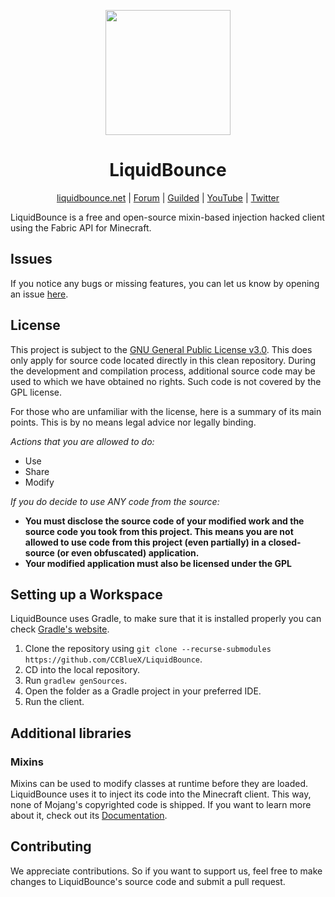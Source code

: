 <div align="center">
<p>
    <img width="200" src="https://raw.githubusercontent.com/CCBlueX/LiquidCloud/master/LiquidBounce/liquidbounceLogo.svg">
</p>
<h1>LiquidBounce</h1>

[liquidbounce.net](https://liquidbounce.net) |
[Forum](https://forums.ccbluex.net) |
[Guilded](https://guilded.gg/CCBlueX) |
[YouTube](https://youtube.com/CCBlueX) |
[Twitter](https://twitter.com/CCBlueX)
</div>

LiquidBounce is a free and open-source mixin-based injection hacked client using the Fabric API for Minecraft. 

## Issues
If you notice any bugs or missing features, you can let us know by opening an issue [here](https://github.com/CCBlueX/LiquidBounce/issues).

## License
This project is subject to the [GNU General Public License v3.0](https://www.gnu.org/licenses/gpl-3.0.en.html). This does only apply for source code located directly in this clean repository. During the development and compilation process, additional source code may be used to which we have obtained no rights. Such code is not covered by the GPL license.

For those who are unfamiliar with the license, here is a summary of its main points. This is by no means legal advice nor legally binding.

*Actions that you are allowed to do:*

- Use
- Share
- Modify

*If you do decide to use ANY code from the source:*

- **You must disclose the source code of your modified work and the source code you took from this project. This means you are not allowed to use code from this project (even partially) in a closed-source (or even obfuscated) application.**
- **Your modified application must also be licensed under the GPL** 

## Setting up a Workspace
LiquidBounce uses Gradle, to make sure that it is installed properly you can check [Gradle's website](https://gradle.org/install/).
1. Clone the repository using `git clone --recurse-submodules https://github.com/CCBlueX/LiquidBounce`. 
2. CD into the local repository.
3. Run `gradlew genSources`.
4. Open the folder as a Gradle project in your preferred IDE.
5. Run the client.

## Additional libraries
### Mixins
Mixins can be used to modify classes at runtime before they are loaded. LiquidBounce uses it to inject its code into the Minecraft client. This way, none of Mojang's copyrighted code is shipped. If you want to learn more about it, check out its [Documentation](https://docs.spongepowered.org/5.1.0/en/plugin/internals/mixins.html).

## Contributing
We appreciate contributions. So if you want to support us, feel free to make changes to LiquidBounce's source code and submit a pull request.
